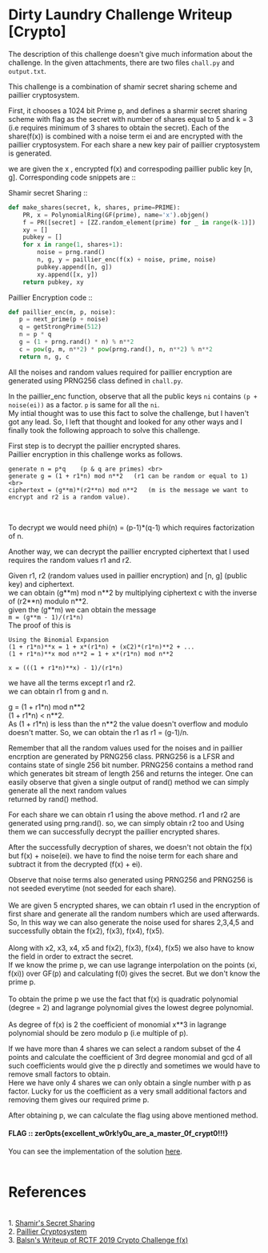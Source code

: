 <h1> Dirty Laundry Challenge Writeup [Crypto] </h1>

The description of this challenge doesn't give much information about the challenge. In the given attachments, there are two
files `chall.py` and `output.txt`.

This challenge is a combination of shamir secret sharing scheme and paillier cryptosystem.

First, it chooses a 1024 bit Prime p, and defines a sharmir secret sharing scheme with flag as the secret with number of shares
equal to 5 and k = 3 (i.e requires minimum of 3 shares to obtain the secret). Each of the share(f(x)) is combined with a noise
term ei and are encrypted with the paillier cryptosystem. For each share a new key pair of paillier cryptosystem is generated.

we are given the x , encrypted f(x) and correspoding paillier public key \[n, g\].
Corresponding code snippets are ::

Shamir secret Sharing ::
```python
def make_shares(secret, k, shares, prime=PRIME):
    PR, x = PolynomialRing(GF(prime), name='x').objgen()
    f = PR([secret] + [ZZ.random_element(prime) for _ in range(k-1)])
    xy = []
    pubkey = []
    for x in range(1, shares+1):
        noise = prng.rand()
        n, g, y = paillier_enc(f(x) + noise, prime, noise)
        pubkey.append([n, g])
        xy.append([x, y])
    return pubkey, xy
```
 Paillier Encryption code ::
 ```python
 def paillier_enc(m, p, noise):
    p = next_prime(p + noise)
    q = getStrongPrime(512)
    n = p * q
    g = (1 + prng.rand() * n) % n**2
    c = pow(g, m, n**2) * pow(prng.rand(), n, n**2) % n**2
    return n, g, c
```

All the noises and random values required for paillier encryption are generated using PRNG256 class defined in `chall.py`.

In the paillier_enc function, observe that all the public keys `ni` contains `(p + noise(ei))` as a factor. `p` is same for all the
`ni`. <br> 
My intial thought was to use this fact to solve the challenge, but I haven't got any lead. So, I left that thought and looked for any other ways and I finally took the following approach to solve this challenge.

First step is to decrypt the paillier encrypted shares.<br>
Paillier encryption in this challenge works as follows.

```
generate n = p*q    (p & q are primes) <br>
generate g = (1 + r1*n) mod n**2   (r1 can be random or equal to 1) <br>
ciphertext = (g**m)*(r2**n) mod n**2   (m is the message we want to encrypt and r2 is a random value). 
```
<br>

To decrypt we would need phi(n) = (p-1)\*(q-1) which requires factorization of n.

Another way, we can decrypt the paillier encrypted ciphertext that I used requires the random values r1 and r2.

Given r1, r2 (random values used in paillier encryption) and \[n, g\] (public key) and ciphertext. <br>
we can obtain (g\**m) mod n\**2 by multiplying ciphertext c with the inverse of (r2\**n) modulo n\**2. <br>
given the (g\**m) we can obtain the message <br>
`m = (g**m - 1)/(r1*n)` <br>
The proof of this is <br>
```
Using the Binomial Expansion 
(1 + r1*n)**x = 1 + x*(r1*n) + (xC2)*(r1*n)**2 + ...
(1 + r1*n)**x mod n**2 = 1 + x*(r1*n) mod n**2

x = (((1 + r1*n)**x) - 1)/(r1*n)
```

we have all the terms except r1 and r2. <br>
we can obtain r1 from g and n. <br>

g = (1 + r1\*n) mod n\**2 <br>
(1 + r1\*n) < n\**2. <br>
As (1 + r1\*n) is less than the n\**2 the value doesn't overflow and modulo doesn't matter. So, we can obtain the r1 as
r1 = (g-1)/n.

Remember that all the random values used for the noises and in paillier encrption are generated by PRNG256 class.
PRNG256 is a LFSR and contains state of single 256 bit number. PRNG256 contains a method rand which generates bit stream of 
length 256 and returns the integer.
One can easily observe that given a single output of rand() method we can simply generate all the next random values <br>
returned by rand() method. <br>

For each share we can obtain r1 using the above method. r1 and r2 are generated using prng.rand(). so, we can simply obtain
r2 too and Using them we can successfully decrypt the paillier encrypted shares.

After the successfully decryption of shares, we doesn't not obtain the f(x) but f(x) + noise(ei). we have to find the noise term for each share and subtract it from the decrypted (f(x) + ei).

Observe that noise terms also generated using PRNG256 and PRNG256 is not seeded everytime (not seeded for each share).
<br><br>
We are given 5 encrypted shares, we can obtain r1 used in the encryption of first share and generate all the random numbers
which are used afterwards. So, In this way we can also generate the noise used for shares 2,3,4,5 and successfully obtain the f(x2), f(x3), f(x4), f(x5).
<br><br>
Along with x2, x3, x4, x5 and f(x2), f(x3), f(x4), f(x5) we also have to know the field in order to extract the secret.<br>
If we know the prime p, we can use lagrange interpolation on the points (xi, f(xi)) over GF(p) and calculating f(0) gives
the secret.
But we don't know the prime p.<br><br>
To obtain the prime p we use the fact that f(x) is quadratic polynomial (degree = 2) and lagrange polynomial gives the lowest
degree polynomial.<br><br>
As degree of f(x) is 2 the coefficient of monomial x\**3 in lagrange polynomial should be zero modulo p 
(i.e multiple of p).

If we have more than 4 shares we can select a random subset of the 4 points and calculate the coefficient of 3rd degree monomial and gcd of all such coefficients would give the p directly and sometimes we would have to remove small factors to obtain.<br>
Here we have only 4 shares we can only obtain a single number with p as factor. Lucky for us the coefficient as a very small
additional factors and removing them gives our required prime p.

After obtaining p, we can calculate the flag using above mentioned method.

<h4> FLAG :: zer0pts{excellent_w0rk!y0u_are_a_master_0f_crypt0!!!} </h4>

You can see the implementation of the solution [here](link).<br><br>
<h1> References </h1><br>
1. <a href="https://en.wikipedia.org/wiki/Shamir%27s_Secret_Sharing"> Shamir's Secret Sharing </a><br>
2. <a href="https://en.wikipedia.org/wiki/Paillier_cryptosystem"> Paillier Cryptosystem </a><br>
3. <a href="https://balsn.tw/ctf_writeup/20190518-rctf2019/#f(x)"> Balsn's Writeup of RCTF 2019 Crypto Challenge f(x) </a><br>
